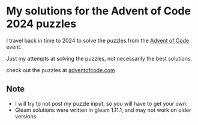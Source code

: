 # My solutions for the Advent of Code 2024 puzzles

I travel back in time to 2024 to solve the puzzles from the [Advent of Code](https://adventofcode.com/2024) event.

Just my attempts at solving the puzzles, not necessarily the best solutions.

check out the puzzles at [adventofcode.com](https://adventofcode.com/2024)

## **Note**

- I will try to not post my puzzle input, so you will have to get your own.
- Gleam solutions were written in gleam 1.11.1, and may not work on older versions.
